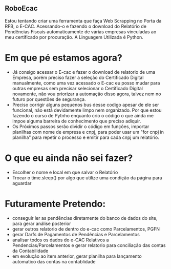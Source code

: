 ## RoboEcac
Estou tentando criar uma ferramenta que faça Web Scrapping no Porta da RFB, o E-CAC. Acessando-o e fazendo o download do Relatório de Pendências Fiscais automaticamente de várias empresas vinculadas ao meu certificado por procuração. A Linguagem Utilizada é Python.

# Em que pé estamos agora?
  - Já consigo acessar o E-cac e fazer o download de relatorio de uma Empresa, porém preciso fazer a seleção do Certificado Digital manualmente, como uma vez acessado o E-cac eu posso mudar para outras empresas sem precisar selecionar o Certificado Digital novamente, não vou priorizar a automação disso agora, talvez nem no futuro por questões de segurança.
  - Preciso corrigir alguns pequenos bus desse codigo apesar de ele ser funcional, não está devidamente limpo nem organizado. Por que estou fazendo o curso de Pytnho enquanto crio o código o que ainda me impoe alguma barreira de conhecimento que preciso adiquir.
  - Os Próximos passos serão dividir o código em funções, importar planilhas com nome de empresa e cnpj, para poder usar um "for cnpj in planilha" para repetir o processo e emitir para cada cnpj um relatório.

# O que eu ainda não sei fazer?
  - Escolher o nome e local em que salvar o Relatório
  - Trocar o time.sleep() por algo que utilize uma condição da página para aguardar

# Futuramente Pretendo:
  - conseguir ler as pendências diretamente do banco de dados do site, para gerar análise posterior
  - gerar outros relatorio de dentro do e-cac como Parcelamentos, PGFN
  - gerar Darfs de Pagamentos de Pendências e Parcelamentos
  - analisar todos os dados do e-CAC Relativos a Pendencias/Parcelamentos e gerar relatorio para conciliação das contas da Contabilidade
  - em evolução ao item anterior, gerar planilha para lançamento automatico das contas na contablidade
